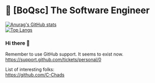 # 🎫 [BoQsc] The Software Engineer
[![Anurag's GitHub stats](https://github-readme-stats.vercel.app/api?username=boqsc&show_icons=true&theme=merko)](#)  
[![Top Langs](https://github-readme-stats.vercel.app/api/top-langs/?username=boqsc&layout=compact&theme=merko)](#)


### Hi there 👋

<!--
**BoQsc/BoQsc** is a ✨ _special_ ✨ repository because its `README.md` (this file) appears on your GitHub profile.

Here are some ideas to get you started:

- 🔭 I’m currently working on ...
- 🌱 I’m currently learning ...
- 👯 I’m looking to collaborate on ...
- 🤔 I’m looking for help with ...
- 💬 Ask me about ...
- 📫 How to reach me: ...
- 😄 Pronouns: ...
- ⚡ Fun fact: ...
-->

Remember to use GitHub support. It seems to exist now.  
https://support.github.com/tickets/personal/0

List of interesting folks:  
https://github.com/C-Chads
